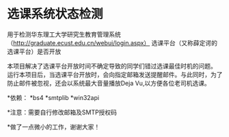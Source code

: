 ﻿# 选课系统状态检测
用于检测华东理工大学研究生教育管理系统（http://graduate.ecust.edu.cn/webui/login.aspx） 选课平台（又称薛定谔的选课平台）是否开放

本项目解决了选课平台开放时间不确定导致的同学们错过选课最佳时机的问题。
运行本项目后，当选课平台开放时，会向指定邮箱发送提醒邮件。与此同时，为了防止邮件被忽视，还会以系统最大音量播放Deja Vu,以方便各位老司机选课。

*依赖：
*bs4
*smtplib
*win32api

*注意：需要自行修改邮箱及SMTP授权码

*做了一点微小的工作，谢谢大家！
